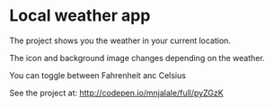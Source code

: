 # Local weather app

The project shows you the weather in your current location. 

The icon and background image changes depending on the weather.

You can toggle between Fahrenheit anc Celsius

See the project at: http://codepen.io/mnjalale/full/pyZGzK
